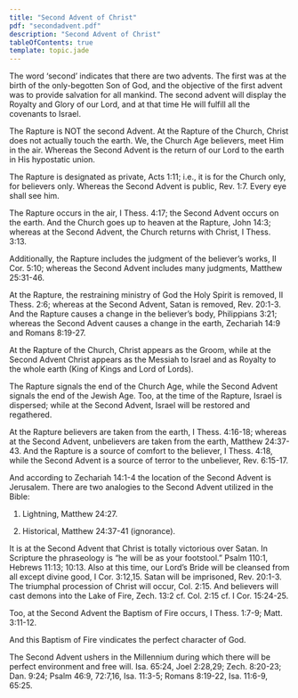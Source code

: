 ```yaml
---
title: "Second Advent of Christ"
pdf: "secondadvent.pdf"
description: "Second Advent of Christ"
tableOfContents: true
template: topic.jade
---
```


The word ‘second’ indicates that there are two advents. The first was at
the birth of the only-begotten Son of God, and the objective of the
first advent was to provide salvation for all mankind. The second advent
will display the Royalty and Glory of our Lord, and at that time He will
fulfill all the covenants to Israel.

The Rapture is NOT the second Advent. At the Rapture of the Church,
Christ does not actually touch the earth. We, the Church Age believers,
meet Him in the air. Whereas the Second Advent is the return of our Lord
to the earth in His hypostatic union.

The Rapture is designated as private, Acts 1:11; i.e., it is for the
Church only, for believers only. Whereas the Second Advent is public,
Rev. 1:7. Every eye shall see him.

The Rapture occurs in the air, I Thess. 4:17; the Second Advent occurs
on the earth. And the Church goes up to heaven at the Rapture, John
14:3; whereas at the Second Advent, the Church returns with Christ, I
Thess. 3:13.

Additionally, the Rapture includes the judgment of the believer’s works,
II Cor. 5:10; whereas the Second Advent includes many judgments, Matthew
25:31-46.

At the Rapture, the restraining ministry of God the Holy Spirit is
removed, II Thess. 2:6; whereas at the Second Advent, Satan is removed,
Rev. 20:1-3. And the Rapture causes a change in the believer’s body,
Philippians 3:21; whereas the Second Advent causes a change in the
earth, Zechariah 14:9 and Romans 8:19-27.

At the Rapture of the Church, Christ appears as the Groom, while at the
Second Advent Christ appears as the Messiah to Israel and as Royalty to
the whole earth (King of Kings and Lord of Lords).

The Rapture signals the end of the Church Age, while the Second Advent
signals the end of the Jewish Age. Too, at the time of the Rapture,
Israel is dispersed; while at the Second Advent, Israel will be restored
and regathered.

At the Rapture believers are taken from the earth, I Thess. 4:16-18;
whereas at the Second Advent, unbelievers are taken from the earth,
Matthew 24:37-43. And the Rapture is a source of comfort to the
believer, I Thess. 4:18, while the Second Advent is a source of terror
to the unbeliever, Rev. 6:15-17.

And according to Zechariah 14:1-4 the location of the Second Advent is
Jerusalem. There are two analogies to the Second Advent utilized in the
Bible:

1. Lightning, Matthew 24:27.

2. Historical, Matthew 24:37-41 (ignorance).

It is at the Second Advent that Christ is totally victorious over Satan.
In Scripture the phraseology is “he will be as your footstool.” Psalm
110:1, Hebrews 11:13; 10:13. Also at this time, our Lord’s Bride will be
cleansed from all except divine good, I Cor. 3:12,15. Satan will be
imprisoned, Rev. 20:1-3. The triumphal procession of Christ will occur,
Col. 2:15. And believers will cast demons into the Lake of Fire, Zech.
13:2 cf. Col. 2:15 cf. I Cor. 15:24-25.

Too, at the Second Advent the Baptism of Fire occurs, I Thess. 1:7-9;
Matt. 3:11-12.

And this Baptism of Fire vindicates the perfect character of God.

The Second Advent ushers in the Millennium during which there will be
perfect environment and free will. Isa. 65:24, Joel 2:28,29; Zech.
8:20-23; Dan. 9:24; Psalm 46:9, 72:7,16, Isa. 11:3-5; Romans 8:19-22,
Isa. 11:6-9, 65:25.

